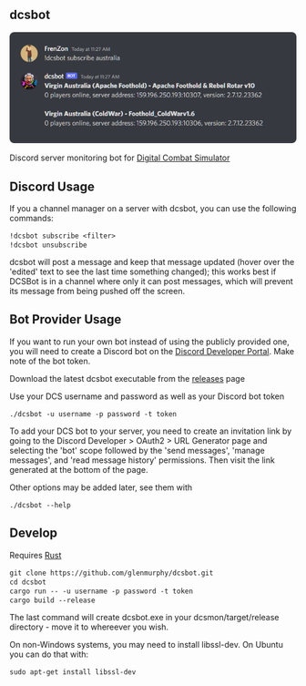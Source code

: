 ## dcsbot
![screenshot](./screenshot.png)

Discord server monitoring bot for [Digital Combat Simulator](https://digitalcombatsimulator.com/)

## Discord Usage

If you a channel manager on a server with dcsbot, you can use the following commands:

```
!dcsbot subscribe <filter>
!dcsbot unsubscribe
```

dcsbot will post a message and keep that message updated (hover over the 'edited' text to see the last time something changed); this works best if DCSBot is in a channel where only it can post messages, which will prevent its message from being pushed off the screen.

## Bot Provider Usage

If you want to run your own bot instead of using the publicly provided one, you will need to create a Discord bot on the [Discord Developer Portal](https://discord.com/developers/applications). Make note of the bot token.

Download the latest dcsbot executable from the [releases](https://github.com/glenmurphy/dcsmon/releases) page

Use your DCS username and password as well as your Discord bot token

    ./dcsbot -u username -p password -t token

To add your DCS bot to your server, you need to create an invitation link by going to the Discord Developer > OAuth2 > URL Generator page and selecting the 'bot' scope followed by the 'send messages', 'manage messages', and 'read message history' permissions. Then visit the link generated at the bottom of the page.

Other options may be added later, see them with

    ./dcsbot --help

## Develop

Requires [Rust](https://www.rust-lang.org/tools/install)

    git clone https://github.com/glenmurphy/dcsbot.git
    cd dcsbot
    cargo run -- -u username -p password -t token
    cargo build --release

The last command will create dcsbot.exe in your dcsmon/target/release directory - move it to whereever you wish.

On non-Windows systems, you may need to install libssl-dev. On Ubuntu you can do that with:

    sudo apt-get install libssl-dev